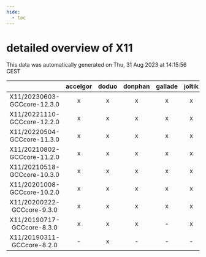 ```yaml
---
hide:
  - toc
---
```


detailed overview of X11
========================


This data was automatically generated on Thu, 31 Aug 2023 at 14:15:56 CEST  

| |accelgor|doduo|donphan|gallade|joltik|skitty|swalot|victini|
| :---: | :---: | :---: | :---: | :---: | :---: | :---: | :---: | :---: |
|X11/20230603-GCCcore-12.3.0|x|x|x|x|x|x|x|x|
|X11/20221110-GCCcore-12.2.0|x|x|x|x|x|x|x|x|
|X11/20220504-GCCcore-11.3.0|x|x|x|x|x|x|x|x|
|X11/20210802-GCCcore-11.2.0|x|x|x|x|x|x|x|x|
|X11/20210518-GCCcore-10.3.0|x|x|x|x|x|x|x|x|
|X11/20201008-GCCcore-10.2.0|x|x|x|x|x|x|x|x|
|X11/20200222-GCCcore-9.3.0|x|x|x|x|x|x|x|x|
|X11/20190717-GCCcore-8.3.0|x|x|x|-|x|x|x|x|
|X11/20190311-GCCcore-8.2.0|-|x|-|-|-|-|x|-|
